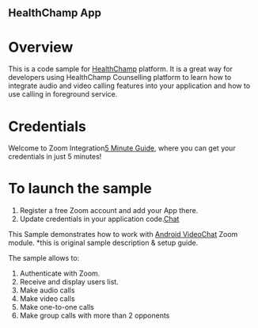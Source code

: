 <h2> HealthChamp App </h2>

# Overview

This is a code sample for [HealthChamp](https://github.com/manjudeveloper2021/HealthChampPlus) platform.
It is a great way for developers using HealthChamp Counselling platform to learn how to integrate audio and video calling features into your application and how to use calling in foreground service.



# Credentials

Welcome to Zoom Integration[5 Minute Guide](https://zoom.us/integrations), where you can get your credentials in just 5 minutes!

# To launch the sample

1. Register a free Zoom account and add your App there.
2. Update credentials in your application code.[Chat](https://zoom.us/integrations)


This Sample demonstrates how to work with [Android VideoChat](https://zoom.us/integrations) Zoom module.
*this is original sample description & setup guide.

The sample allows to:

1. Authenticate with Zoom.
2. Receive and display users list.
3. Make audio calls
4. Make video calls
5. Make one-to-one calls
6. Make group calls with more than 2 opponents




